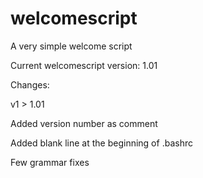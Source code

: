 welcomescript
=============

A very simple welcome script

Current welcomescript version: 1.01

Changes:

v1 > 1.01

Added version number as comment

Added blank line at the beginning of .bashrc

Few grammar fixes
